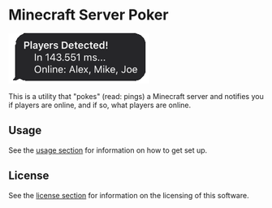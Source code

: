 # Minecraft Server Poker

![Message Notifier](/docs/img/message-bubble.png)

This is a utility that "pokes" (read: pings) a Minecraft server and notifies you if players are online, and if so, what players are online.

## Usage

See the [usage section](/docs/usage) for information on how to get set up.

## License

See the [license section](/docs/license) for information on the licensing of this software.
